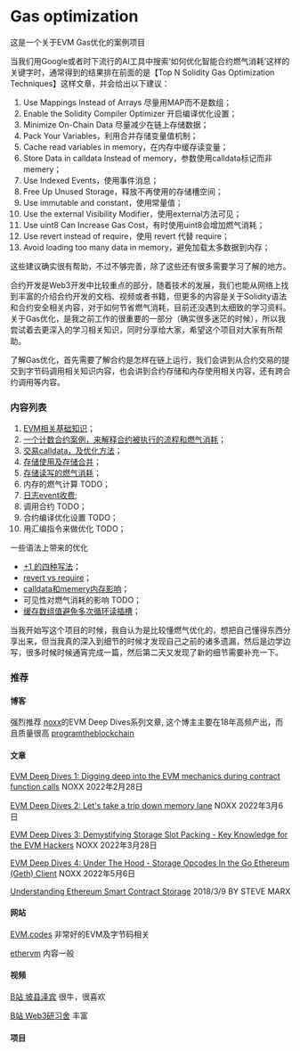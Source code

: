 # Gas optimization

这是一个关于EVM Gas优化的案例项目

当我们用Google或者时下流行的AI工具中搜索‘如何优化智能合约燃气消耗’这样的关键字时，通常得到的结果排在前面的是【Top N Solidity Gas Optimization Techniques】这样文章，并会给出以下建议：
1. Use Mappings Instead of Arrays 尽量用MAP而不是数组；
2. Enable the Solidity Compiler Optimizer 开启编译优化设置；
3. Minimize On-Chain Data 尽量减少在链上存储数据；
4. Pack Your Variables，利用合并存储变量值机制；
5. Cache read variables in memory，在内存中缓存读变量；
6. Store Data in calldata Instead of memory，参数使用calldata标记而非memery；
7. Use Indexed Events，使用事件消息；
8. Free Up Unused Storage，释放不再使用的存储槽空间；
9. Use immutable and constant，使用常量值；
10. Use the external Visibility Modifier，使用external方法可见；
11. Use uint8 Can Increase Gas Cost，有时使用uint8会增加燃气消耗；
12. Use revert instead of require，使用 revert 代替 require；
13. Avoid loading too many data in memory，避免加载太多数据到内存；

这些建议确实很有帮助，不过不够完善，除了这些还有很多需要学习了解的地方。

合约开发是Web3开发中比较重点的部分，随着技术的发展，我们也能从网络上找到丰富的介绍合约开发的文档、视频或者书籍，但更多的内容是关于Solidity语法和合约安全相关内容，对于如何节省燃气消耗，目前还没遇到太细致的学习资料。关于Gas优化，是我之前工作的很重要的一部分（确实很多迷茫的时候），所以我尝试着去更深入的学习相关知识，同时分享给大家，希望这个项目对大家有所帮助。

了解Gas优化，首先需要了解合约是怎样在链上运行，我们会讲到从合约交易的提交到字节码调用相关知识内容，也会讲到合约存储和内存使用相关内容，还有跨合约调用等内容。

### 内容列表
1. [EVM相关基础知识](docs/Case_000.MD)；
2. [一个计数合约案例，来解释合约被执行的流程和燃气消耗](docs/Case_001.MD)；
3. [交易calldata，及优化方法](docs/Case_002.MD)；
4. [存储使用及存储合并](docs/Case_003.MD)；
5. [存储读写的燃气消耗](docs/Case_004.MD)；
6. 内存的燃气计算 TODO；
7. [日志event收费](docs/Case_006.MD);
8. 调用合约 TODO；
9. 合约编译优化设置 TODO；
10. 用汇编指令来做优化 TODO；

一些语法上带来的优化

- [+1 的四种写法](docs/Case_101.MD)；
- [revert vs require](docs/Case_102.MD)；
- [calldata和memery内存影响](docs/Case_103.MD)；
- 可见性对燃气消耗的影响 TODO；
- [缓存数组值避免多次循环读插槽](docs/Case_109.MD)；


当我开始写这个项目的时候，我自认为是比较懂燃气优化的，想把自己懂得东西分享出来，但当我真的深入到细节的时候才发现自己之前的诸多遗漏，然后是边学边写，很多时候时候通宵完成一篇，然后第二天又发现了新的细节需要补充一下。

### 推荐

#### 博客
强烈推荐 [noxx](https://noxx.substack.com/)的EVM Deep Dives系列文章,
这个博主主要在18年高频产出，而且质量很高 [programtheblockchain](https://programtheblockchain.com/posts/)

#### 文章
[EVM Deep Dives 1: Digging deep into the EVM mechanics during contract function calls](https://noxx.substack.com/p/evm-deep-dives-the-path-to-shadowy) 
NOXX 2022年2月28日

[EVM Deep Dives 2: Let's take a trip down memory lane](https://noxx.substack.com/p/evm-deep-dives-the-path-to-shadowy-d6b?s=r)
NOXX 2022年3月6日

[EVM Deep Dives 3: Demystifying Storage Slot Packing - Key Knowledge for the EVM Hackers](https://noxx.substack.com/p/evm-deep-dives-the-path-to-shadowy-3ea?s=r)
NOXX 2022年3月28日

[EVM Deep Dives 4: Under The Hood - Storage Opcodes In the Go Ethereum (Geth) Client](https://noxx.substack.com/p/evm-deep-dives-the-path-to-shadowy-5a5?s=r)
NOXX 2022年5月6日

[Understanding Ethereum Smart Contract Storage](https://programtheblockchain.com/posts/2018/03/09/understanding-ethereum-smart-contract-storage/)
2018/3/9 BY STEVE MARX

#### 网站
[EVM.codes](https://www.evm.codes/) 非常好的EVM及字节码相关

[ethervm](https://www.ethervm.io/) 内容一般
#### 视频
[B站 坡县泽宾](https://space.bilibili.com/2112923943/channel/collectiondetail?sid=1538140) 很牛，很喜欢

[B站 Web3研习舍](https://www.bilibili.com/video/BV174421c79R?p=29&vd_source=db54ffa9ac6ff13a5d5eb108632bd192) 丰富

#### 项目



